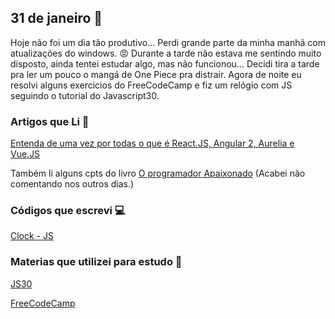 ## 31 de janeiro :pushpin:

Hoje não foi um dia tão produtivo... Perdi grande parte da minha manhã com atualizações do windows. :rage: 
Durante a tarde não estava me sentindo muito disposto, ainda tentei estudar algo, mas não funcionou... Decidi tira a tarde pra ler um pouco o mangá de One Piece
pra distrair. Agora de noite eu resolvi alguns exercicios do FreeCodeCamp e fiz um relógio com JS seguindo o tutorial do Javascript30.

### Artigos que Li :newspaper:
[Entenda de uma vez por todas o que é React.JS, Angular 2, Aurelia e Vue.JS](https://medium.com/by-vinicius-reis/o-que-e-react-ng2-auleria-vue-e34b0c77b5a1)

Também li alguns cpts do livro [O programador Apaixonado](https://www.casadocodigo.com.br/products/livro-programador-apaixonado) (Acabei não comentando nos outros dias.)


### Códigos que escrevi :computer:

[Clock - JS]([https://crisgon.github.io/javascript30/2-Clock/index.html)

### Materias que utilizei para estudo :scroll:
[JS30](https://javascript30.com)

[FreeCodeCamp](https://freecodecamp.org)

